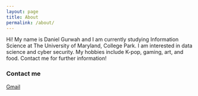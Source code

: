 ```yaml
---
layout: page
title: About
permalink: /about/
---
```


Hi! My name is Daniel Gurwah and I am currently studying Information Science at The University of Maryland, College Park. I am interested in data science and cyber security. My hobbies include K-pop, gaming, art, and food. Contact me for further information!

### Contact me

[Gmail](mailto:dgurwah@umd.edu)
